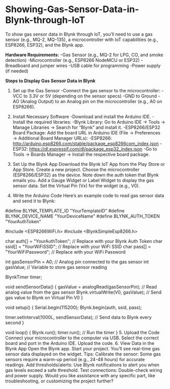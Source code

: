 # Showing-Gas-Sensor-Data-in-Blynk-through-IoT
To show gas sensor data in Blynk through IoT, you’ll need to use a gas sensor (e.g., MQ-2, MQ-135), a microcontroller with IoT capabilities (e.g., ESP8266, ESP32), and the Blynk app. 


**Hardware Requirements:**
-Gas Sensor (e.g., MQ-2 for LPG, CO, and smoke detection)
-Microcontroller (e.g., ESP8266 NodeMCU or ESP32)
-Breadboard and jumper wires
-USB cable for programming
-Power supply (if needed)


**Steps to Display Gas Sensor Data in Blynk**
  
1. Set up the Gas Sensor
-Connect the gas sensor to the microcontroller:
-VCC to 3.3V or 5V (depending on the sensor specs)
-GND to Ground
-AO (Analog Output) to an Analog pin on the microcontroller (e.g., A0 on ESP8266).
  
  2. Install Necessary Software
    -Download and install the Arduino IDE.
    -Install the required libraries:
    -Blynk Library: Go to Arduino IDE → Tools → Manage Libraries → Search for “Blynk” and install it.
    -ESP8266/ESP32 Board Package: Add the board URL in Arduino IDE (File → Preferences → Additional Board Manager URLs):
    -ESP8266: http://arduino.esp8266.com/stable/package_esp8266com_index.json
    -ESP32: https://dl.espressif.com/dl/package_esp32_index.json
    -Go to Tools → Boards Manager → Install the respective board package.

  3. Set Up the Blynk App
    Download the Blynk IoT App from the Play Store or App Store.
    Create a new project.
    Choose the microcontroller (ESP8266/ESP32) as the device.
    Note down the auth token that Blynk emails you.
    Add a Gauge Widget or Label Widget to display the gas sensor data.
    Set the Virtual Pin (Vx) for the widget (e.g., V0).

4. Write the Arduino Code
Here’s an example code to read gas sensor data and send it to Blynk:

#define BLYNK_TEMPLATE_ID "YourTemplateID"
#define BLYNK_DEVICE_NAME "YourDeviceName"
#define BLYNK_AUTH_TOKEN "YourAuthToken"

#include <ESP8266WiFi.h>
#include <BlynkSimpleEsp8266.h>

char auth[] = "YourAuthToken"; // Replace with your Blynk Auth Token
char ssid[] = "YourWiFiSSID";  // Replace with your WiFi SSID
char pass[] = "YourWiFiPassword"; // Replace with your WiFi Password

int gasSensorPin = A0; // Analog pin connected to the gas sensor
int gasValue;          // Variable to store gas sensor reading

BlynkTimer timer;

void sendSensorData() {
  gasValue = analogRead(gasSensorPin); // Read analog value from the gas sensor
  Blynk.virtualWrite(V0, gasValue);   // Send gas value to Blynk on Virtual Pin V0
}

void setup() {
  Serial.begin(115200);
  Blynk.begin(auth, ssid, pass);
  
  timer.setInterval(1000L, sendSensorData); // Send data to Blynk every second
}

void loop() {
  Blynk.run();
  timer.run(); // Run the timer
}
5. Upload the Code
Connect your microcontroller to the computer via USB.
Select the correct board and port in the Arduino IDE.
Upload the code.
6. View Data in the Blynk App
Open the Blynk app.
Start your project.
You’ll see real-time gas sensor data displayed on the widget.
Tips:
Calibrate the sensor: Some gas sensors require a warm-up period (e.g., 24-48 hours) for accurate readings.
Add thresholds/alerts: Use Blynk notifications to alert you when gas levels exceed a safe threshold.
Test connections: Double-check wiring and power supply.
Would you like assistance with any specific part, like troubleshooting, or customizing the project further?
